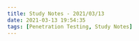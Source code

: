 ```yaml
---
title: Study Notes - 2021/03/13
date: 2021-03-13 19:54:35
tags: [Penetration Testing, Study Notes]
---
```



